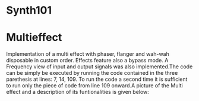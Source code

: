 # Synth101

<h1>Multieffect</h1>
  
 <p>Implementation of a multi effect with phaser, flanger and wah-wah disposable in custom order. Effects feature also a bypass mode. A Frequency view of input and output signals was also implemented.The code can be simply be executed by running the code contained in the three parethesis at lines: 7, 14, 109. To run the code a second time it is sufficient to run only the piece of code from line 109 onward.A picture of the Multi effect and a description of its funtionalities is given below:</p>

